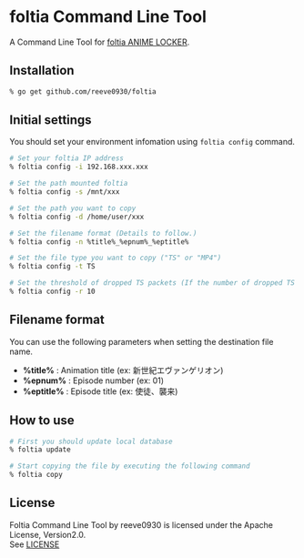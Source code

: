 # foltia Command Line Tool

A Command Line Tool for [foltia ANIME LOCKER](https://foltia.com/ANILOC/).

## Installation

```bash
% go get github.com/reeve0930/foltia
```

## Initial settings

You should set your environment infomation using `foltia config` command.

```bash
# Set your foltia IP address
% foltia config -i 192.168.xxx.xxx

# Set the path mounted foltia
% foltia config -s /mnt/xxx

# Set the path you want to copy
% foltia config -d /home/user/xxx

# Set the filename format (Details to follow.)
% foltia config -n %title%_%epnum%_%eptitle%

# Set the file type you want to copy ("TS" or "MP4")
% foltia config -t TS

# Set the threshold of dropped TS packets (If the number of dropped TS packets exceeds this value, it will not copy.)
% foltia config -r 10
```
## Filename format

You can use the following parameters when setting the destination file name.

- **%title%** : Animation title (ex: 新世紀エヴァンゲリオン)
- **%epnum%** : Episode number (ex: 01)
- **%eptitle%** : Episode title (ex: 使徒、襲来)

## How to use

```bash
# First you should update local database
% foltia update

# Start copying the file by executing the following command
% foltia copy
```

## License

Foltia Command Line Tool by reeve0930 is licensed under the Apache License, Version2.0.  
See [LICENSE](https://github.com/reeve0930/foltia/blob/master/LICENSE)
